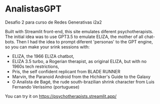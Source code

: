 # AnalistasGPT
Desafio 2 para curso de Redes Generativas i2a2

Built with Streamlit front-end, this site emulates diferent psychotherapists. The initial idea was to use GPT3.5 to emulate ELIZA, the mother of all chat-bots. Then I had the idea to prompt diferent 'personas' to the GPT engine, so you can make your srink sessions with:
- ELIZA, the 1966 ELIZA chatbot,
- ELIZA 3.5 turbo, a Rogerian therapist, as original ELIZA, but with no 1960s tech restrictions,
- Pris, the self confident replicant from BLADE RUNNER
- Marvin, the Paranoid Android from the Hichiker's Guide to the Galaxy
- O Analista de Bagé, the rude south-brazilian shrink character from Luis Fernando Veríssimo (portuguese)

You can try it on https://psychotherapists.streamlit.app/

